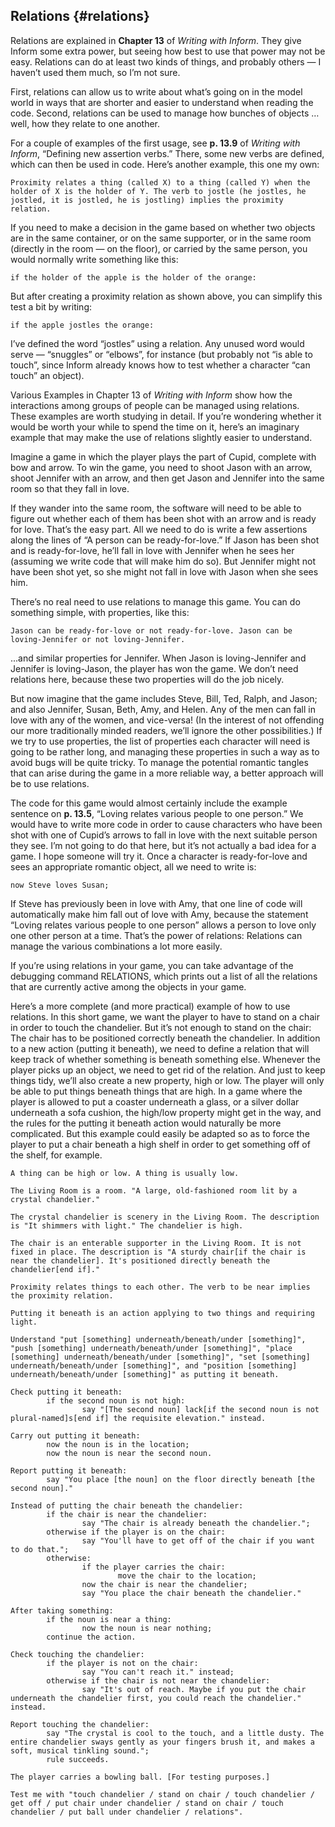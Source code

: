 ## Relations {#relations}

Relations are explained in **Chapter 13** of _Writing with Inform_. They give Inform some extra power, but seeing how best to use that power may not be easy. Relations can do at least two kinds of things, and probably others — I haven’t used them much, so I’m not sure.

First, relations can allow us to write about what’s going on in the model world in ways that are shorter and easier to understand when reading the code. Second, relations can be used to manage how bunches of objects … well, how they relate to one another.

For a couple of examples of the first usage, see **p. 13.9** of _Writing with Inform_, “Defining new assertion verbs.” There, some new verbs are defined, which can then be used in code. Here’s another example, this one my own:

```inform7
Proximity relates a thing (called X) to a thing (called Y) when the holder of X is the holder of Y. The verb to jostle (he jostles, he jostled, it is jostled, he is jostling) implies the proximity relation.
```

If you need to make a decision in the game based on whether two objects are in the same container, or on the same supporter, or in the same room (directly in the room — on the floor), or carried by the same person, you would normally write something like this:

```inform7
if the holder of the apple is the holder of the orange:
```

But after creating a proximity relation as shown above, you can simplify this test a bit by writing:

```inform7
if the apple jostles the orange:
```

I’ve defined the word “jostles” using a relation. Any unused word would serve — “snuggles” or “elbows”, for instance (but probably not “is able to touch”, since Inform already knows how to test whether a character “can touch” an object).

Various Examples in Chapter 13 of _Writing with Inform_ show how the interactions among groups of people can be managed using relations. These examples are worth studying in detail. If you’re wondering whether it would be worth your while to spend the time on it, here’s an imaginary example that may make the use of relations slightly easier to understand.

Imagine a game in which the player plays the part of Cupid, complete with bow and arrow. To win the game, you need to shoot Jason with an arrow, shoot Jennifer with an arrow, and then get Jason and Jennifer into the same room so that they fall in love.

If they wander into the same room, the software will need to be able to figure out whether each of them has been shot with an arrow and is ready for love. That’s the easy part. All we need to do is write a few assertions along the lines of “A person can be ready-for-love.” If Jason has been shot and is ready-for-love, he’ll fall in love with Jennifer when he sees her (assuming we write code that will make him do so). But Jennifer might not have been shot yet, so she might not fall in love with Jason when she sees him.

There’s no real need to use relations to manage this game. You can do something simple, with properties, like this:

```inform7
Jason can be ready-for-love or not ready-for-love. Jason can be loving-Jennifer or not loving-Jennifer.
```

...and similar properties for Jennifer. When Jason is loving-Jennifer and Jennifer is loving-Jason, the player has won the game. We don’t need relations here, because these two properties will do the job nicely.

But now imagine that the game includes Steve, Bill, Ted, Ralph, and Jason; and also Jennifer, Susan, Beth, Amy, and Helen. Any of the men can fall in love with any of the women, and vice-versa! (In the interest of not offending our more traditionally minded readers, we’ll ignore the other possibilities.) If we try to use properties, the list of properties each character will need is going to be rather long, and managing these properties in such a way as to avoid bugs will be quite tricky. To manage the potential romantic tangles that can arise during the game in a more reliable way, a better approach will be to use relations.

The code for this game would almost certainly include the example sentence on **p. 13.5**, “Loving relates various people to one person.” We would have to write more code in order to cause characters who have been shot with one of Cupid’s arrows to fall in love with the next suitable person they see. I’m not going to do that here, but it’s not actually a bad idea for a game. I hope someone will try it. Once a character is ready-for-love and sees an appropriate romantic object, all we need to write is:

```inform7
now Steve loves Susan;
```

If Steve has previously been in love with Amy, that one line of code will automatically make him fall out of love with Amy, because the statement “Loving relates various people to one person” allows a person to love only one other person at a time. That’s the power of relations: Relations can manage the various combinations a lot more easily.

If you’re using relations in your game, you can take advantage of the debugging command RELATIONS, which prints out a list of all the relations that are currently active among the objects in your game.

Here’s a more complete (and more practical) example of how to use relations. In this short game, we want the player to have to stand on a chair in order to touch the chandelier. But it’s not enough to stand on the chair: The chair has to be positioned correctly beneath the chandelier. In addition to a new action (putting it beneath), we need to define a relation that will keep track of whether something is beneath something else. Whenever the player picks up an object, we need to get rid of the relation. And just to keep things tidy, we’ll also create a new property, high or low. The player will only be able to put things beneath things that are high. In a game where the player is allowed to put a coaster underneath a glass, or a silver dollar underneath a sofa cushion, the high/low property might get in the way, and the rules for the putting it beneath action would naturally be more complicated. But this example could easily be adapted so as to force the player to put a chair beneath a high shelf in order to get something off of the shelf, for example.

```inform7
A thing can be high or low. A thing is usually low.

The Living Room is a room. "A large, old-fashioned room lit by a crystal chandelier."

The crystal chandelier is scenery in the Living Room. The description is "It shimmers with light." The chandelier is high.

The chair is an enterable supporter in the Living Room. It is not fixed in place. The description is "A sturdy chair[if the chair is near the chandelier]. It's positioned directly beneath the chandelier[end if]."

Proximity relates things to each other. The verb to be near implies the proximity relation.

Putting it beneath is an action applying to two things and requiring light.

Understand "put [something] underneath/beneath/under [something]", "push [something] underneath/beneath/under [something]", "place [something] underneath/beneath/under [something]", "set [something] underneath/beneath/under [something]", and "position [something] underneath/beneath/under [something]" as putting it beneath.

Check putting it beneath:
        if the second noun is not high:
                say "[The second noun] lack[if the second noun is not plural-named]s[end if] the requisite elevation." instead.

Carry out putting it beneath:
        now the noun is in the location;
        now the noun is near the second noun.

Report putting it beneath:
        say "You place [the noun] on the floor directly beneath [the second noun]."

Instead of putting the chair beneath the chandelier:
        if the chair is near the chandelier:
                say "The chair is already beneath the chandelier.";
        otherwise if the player is on the chair:
                say "You'll have to get off of the chair if you want to do that.";
        otherwise:
                if the player carries the chair:
                        move the chair to the location;
                now the chair is near the chandelier;
                say "You place the chair beneath the chandelier."

After taking something:
        if the noun is near a thing:
                now the noun is near nothing;
        continue the action.

Check touching the chandelier:
        if the player is not on the chair:
                say "You can't reach it." instead;
        otherwise if the chair is not near the chandelier:
                say "It's out of reach. Maybe if you put the chair underneath the chandelier first, you could reach the chandelier." instead.

Report touching the chandelier:
        say "The crystal is cool to the touch, and a little dusty. The entire chandelier sways gently as your fingers brush it, and makes a soft, musical tinkling sound.";
        rule succeeds.

The player carries a bowling ball. [For testing purposes.]

Test me with "touch chandelier / stand on chair / touch chandelier / get off / put chair under chandelier / stand on chair / touch chandelier / put ball under chandelier / relations".
```
